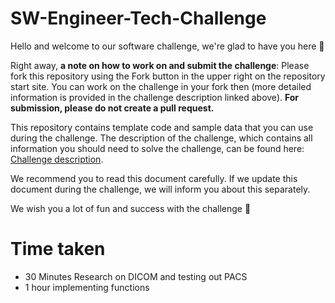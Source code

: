 # SW-Engineer-Tech-Challenge
Hello and welcome to our software challenge, we're glad to have you here 👋

Right away, **a note on how to work on and submit the challenge**: Please fork this repository using the Fork button in the upper right on the repository start site.
You can work on the challenge in your fork then (more detailed information is provided in the challenge description linked above).
**For submission, please do not create a pull request.**

This repository contains template code and sample data that you can use during the challenge.
The description of the challenge, which contains all information you should need to solve the challenge, can be found here: [Challenge description](https://floyai.atlassian.net/wiki/external/84377616/NmZjYjZkZmJkYTcxNGNlMDgyODQ0OWUzYWYxNjZhY2I?atlOrigin=eyJpIjoiNTg3N2E0NTVhMjBlNDVmM2I1NGNiNmVmOWMwZGRiZmEiLCJwIjoiYyJ9).

We recommend you to read this document carefully.
If we update this document during the challenge, we will inform you about this separately.


We wish you a lot of fun and success with the challenge 🚀

# Time taken
- 30 Minutes Research on DICOM and testing out PACS
- 1 hour implementing functions